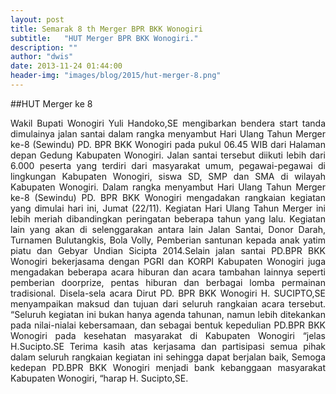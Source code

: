 ```yaml
---
layout: post
title: Semarak 8 th Merger BPR BKK Wonogiri
subtitle:   "HUT Merger BPR BKK Wonogiri."
description: ""
author: "dwis"
date: 2013-11-24 01:44:00
header-img: "images/blog/2015/hut-merger-8.png"
---
```


##HUT Merger ke 8

<div style="text-align: justify;">Wakil Bupati Wonogiri Yuli Handoko,SE mengibarkan bendera start tanda dimulainya jalan santai dalam rangka menyambut Hari Ulang Tahun Merger ke-8 (Sewindu) PD. BPR BKK Wonogiri pada pukul 06.45 WIB dari Halaman depan Gedung Kabupaten Wonogiri. Jalan santai tersebut diikuti lebih dari 6.000 peserta yang terdiri dari masyarakat umum, pegawai-pegawai di lingkungan Kabupaten Wonogiri, siswa SD, SMP dan SMA di wilayah Kabupaten Wonogiri. Dalam rangka menyambut Hari Ulang Tahun Merger ke-8 (Sewindu) PD. BPR BKK Wonogiri mengadakan rangkaian kegiatan yang dimulai hari ini, Jumat (22/11). Kegiatan Hari Ulang Tahun Merger ini lebih meriah dibandingkan peringatan beberapa tahun yang lalu. Kegiatan lain yang akan di selenggarakan antara lain Jalan Santai, Donor Darah, Turnamen Bulutangkis, Bola Volly, Pemberian santunan kepada anak yatim piatu dan Gebyar Undian Sicipta 2014.Selain jalan santai PD.BPR BKK Wonogiri bekerjasama dengan PGRI dan KORPI Kabupaten Wonogiri juga mengadakan beberapa acara hiburan dan acara tambahan lainnya seperti pemberian doorprize, pentas hiburan dan berbagai lomba permainan tradisional. Disela-sela acara Dirut PD. BPR BKK Wonogiri H. SUCIPTO,SE menyampaikan maksud dan tujuan dari seluruh rangkaian acara tersebut. “Seluruh kegiatan ini bukan hanya agenda tahunan, namun lebih ditekankan pada nilai-nialai kebersamaan, dan sebagai bentuk kepedulian PD.BPR BKK Wonogiri pada kesehatan masyarakat di Kabupaten Wonogiri “jelas H.Sucipto.SE Terima kasih atas kerjasama dan partisipasi semua pihak dalam seluruh rangkaian kegiatan ini sehingga dapat berjalan baik, Semoga kedepan PD.BPR BKK Wonogiri menjadi bank kebanggaan masyarakat Kabupaten Wonogiri, “harap H. Sucipto,SE.</div>